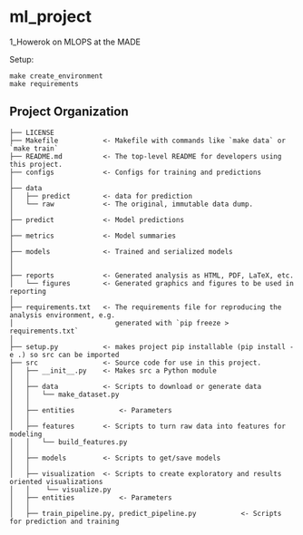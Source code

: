 ml_project
==============================

1_Howerok on MLOPS at the MADE

Setup: 
~~~
make create_environment
make requirements
~~~

Project Organization
------------

    ├── LICENSE
    ├── Makefile           <- Makefile with commands like `make data` or `make train`
    ├── README.md          <- The top-level README for developers using this project.
    ├── configs            <- Configs for training and predictions
    │
    ├── data
    │   ├── predict        <- data for prediction
    │   └── raw            <- The original, immutable data dump.
    │
    ├── predict            <- Model predictions
    │
    ├── metrics            <- Model summaries
    │
    ├── models             <- Trained and serialized models
    │
    │
    ├── reports            <- Generated analysis as HTML, PDF, LaTeX, etc.
    │   └── figures        <- Generated graphics and figures to be used in reporting
    │
    ├── requirements.txt   <- The requirements file for reproducing the analysis environment, e.g.
    │                         generated with `pip freeze > requirements.txt`
    │
    ├── setup.py           <- makes project pip installable (pip install -e .) so src can be imported
    ├── src                <- Source code for use in this project.
    │   ├── __init__.py    <- Makes src a Python module
    │   │
    │   ├── data           <- Scripts to download or generate data
    │   │   └── make_dataset.py
    │   │
    │   ├── entities           <- Parameters
    │   │
    │   ├── features       <- Scripts to turn raw data into features for modeling
    │   │   └── build_features.py
    │   │
    │   ├── models         <- Scripts to get/save models
    │   │
    │   ├── visualization  <- Scripts to create exploratory and results oriented visualizations
    │   │    └── visualize.py
    │   ├── entities           <- Parameters
    │   │
    │   ├── train_pipeline.py, predict_pipeline.py           <- Scripts for prediction and training

